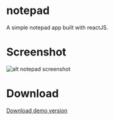 # notepad
A simple notepad app built with reactJS.

# Screenshot
![alt notepad screenshot](http://drive.google.com/uc?export=view&id=1N9rLuxZeqBVYRbD3blcSn3SPR8ud-twg)

# Download
[Download demo version](https://drive.google.com/open?id=1zX8oF0CAoppIqoGEooEzj1lMvrkncxO2)
